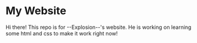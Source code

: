 # My Website
Hi there! This repo is for --Explosion--'s website. He is working on learning some html and css to make it work right now!